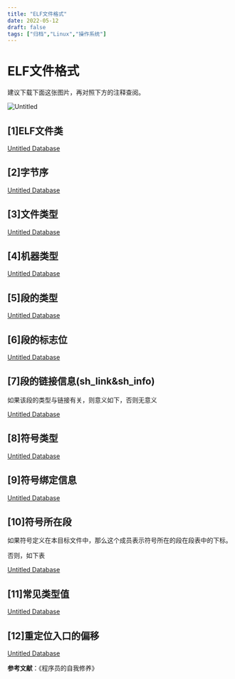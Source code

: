 ```yaml
---
title: "ELF文件格式"
date: 2022-05-12
draft: false
tags: ["归档","Linux","操作系统"]
---
```


# **ELF文件格式**
建议下载下面这张图片，再对照下方的注释查阅。

![Untitled](/img/ELF%E6%96%87%E4%BB%B6%E6%A0%BC%E5%BC%8F%204980d71f6bb34406bf901f7a04bff7d5/Untitled.png)

## **[1]ELF文件类**

[Untitled Database](/img/ELF%E6%96%87%E4%BB%B6%E6%A0%BC%E5%BC%8F%204980d71f6bb34406bf901f7a04bff7d5/Untitled%20Database%201cb52508dee2466fb0792a2fb2b3a490.csv)

## **[2]字节序**

[Untitled Database](/img/ELF%E6%96%87%E4%BB%B6%E6%A0%BC%E5%BC%8F%204980d71f6bb34406bf901f7a04bff7d5/Untitled%20Database%202198d2c8ace240cd904f05bfcecefc51.csv)

## **[3]文件类型**

[Untitled Database](/img/ELF%E6%96%87%E4%BB%B6%E6%A0%BC%E5%BC%8F%204980d71f6bb34406bf901f7a04bff7d5/Untitled%20Database%208e730c102b51427194acbc0259ffdd5c.csv)

## **[4]机器类型**

[Untitled Database](/img/ELF%E6%96%87%E4%BB%B6%E6%A0%BC%E5%BC%8F%204980d71f6bb34406bf901f7a04bff7d5/Untitled%20Database%2029fd923152c4499eb846fcea28d52532.csv)

## **[5]段的类型**

[Untitled Database](/img/ELF%E6%96%87%E4%BB%B6%E6%A0%BC%E5%BC%8F%204980d71f6bb34406bf901f7a04bff7d5/Untitled%20Database%2032253572ec4e448aa7a7ea560c5768da.csv)

## **[6]段的标志位**

[Untitled Database](/img/ELF%E6%96%87%E4%BB%B6%E6%A0%BC%E5%BC%8F%204980d71f6bb34406bf901f7a04bff7d5/Untitled%20Database%2006d08cc8a0434564ab5fc6e132e11254.csv)

## **[7]段的链接信息(sh_link&sh_info)**

如果该段的类型与链接有关，则意义如下，否则无意义

[Untitled Database](/img/ELF%E6%96%87%E4%BB%B6%E6%A0%BC%E5%BC%8F%204980d71f6bb34406bf901f7a04bff7d5/Untitled%20Database%203b2ccde652c14c4f82d13e5d79a6a745.csv)

## **[8]符号类型**

[Untitled Database](/img/ELF%E6%96%87%E4%BB%B6%E6%A0%BC%E5%BC%8F%204980d71f6bb34406bf901f7a04bff7d5/Untitled%20Database%20c069a17ba3e942b98d5a1702eea0bba0.csv)

## **[9]符号绑定信息**

[Untitled Database](/img/ELF%E6%96%87%E4%BB%B6%E6%A0%BC%E5%BC%8F%204980d71f6bb34406bf901f7a04bff7d5/Untitled%20Database%20e6eb115672054a1a8c8556a217df9b1b.csv)

## **[10]符号所在段**

如果符号定义在本目标文件中，那么这个成员表示符号所在的段在段表中的下标。

否则，如下表

[Untitled Database](/img/ELF%E6%96%87%E4%BB%B6%E6%A0%BC%E5%BC%8F%204980d71f6bb34406bf901f7a04bff7d5/Untitled%20Database%20008288ed3dc54221a79da7c296729bb0.csv)

## **[11]常见类型值**

[Untitled Database](/img/ELF%E6%96%87%E4%BB%B6%E6%A0%BC%E5%BC%8F%204980d71f6bb34406bf901f7a04bff7d5/Untitled%20Database%20d8824e37a79d486d9bf710ebc7f0a4b9.csv)

## **[12]重定位入口的偏移**

[Untitled Database](/img/ELF%E6%96%87%E4%BB%B6%E6%A0%BC%E5%BC%8F%204980d71f6bb34406bf901f7a04bff7d5/Untitled%20Database%20bd03388c53c64287967e068780ec8fbe.csv)

**参考文献**：《程序员的自我修养》